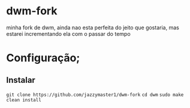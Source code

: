 # dwm-fork
minha fork de dwm, ainda nao esta perfeita do jeito que gostaria, mas estarei incrementando ela com o passar do tempo

# Configuração;
## Instalar
```git clone https://github.com/jazzymaster1/dwm-fork```
```cd dwm```
```sudo make clean install```

